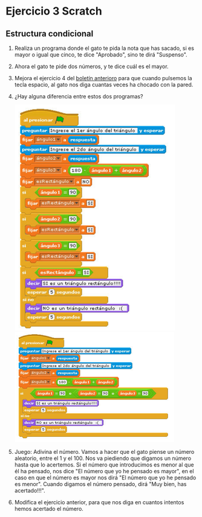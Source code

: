 # Ejercicio 3 Scratch

## Estructura condicional

1. Realiza un programa donde el gato te pida la nota que has sacado, si es mayor o igual que cinco, te dice "Aprobado", sino te dirá "Suspenso".
2. Ahora el gato te pide dos números, y te dice cuál es el mayor.
3. Mejora el ejercicio 4 del [boletín anterioro](scratch2) para que cuando pulsemos la tecla espacio, al gato nos diga cuantas veces ha chocado con la pared.
4. ¿Hay alguna diferencia entre estos dos programas?

	![scratch](img/scratch3.png)
	![scratch](img/scratch4.png)

5. Juego: Adivina el número. Vamos a hacer que el gato piense un número aleatorio, entre el 1 y el 100.  Nos va piediendo que digamos un número hasta que lo acertemos. Si el número que introducimos es menor al que él ha pensado, nos dice "El número que yo he pensado es mayor", en el caso en que el número es mayor nos dirá "El número que yo he pensado es menor". Cuando digamos el número pensado, dirá "Muy bien, has acertado!!!".
6. Modifica el ejercicio anterior, para que nos diga en cuantos intentos hemos acertado el número.

